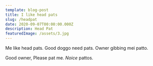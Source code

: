 ```yaml
---
template: blog-post
title: I like head pats
slug: /headpat
date: 2020-09-07T00:00:00.000Z
description: Head Pat
featuredImage: /assets/3.jpg
---
```


<div style="text-align: justify">
Me like head pats. Good doggo need pats. Owner gibbing mei patto. </div>

Good owner, Please pat me. _Noice_ pattos. 



